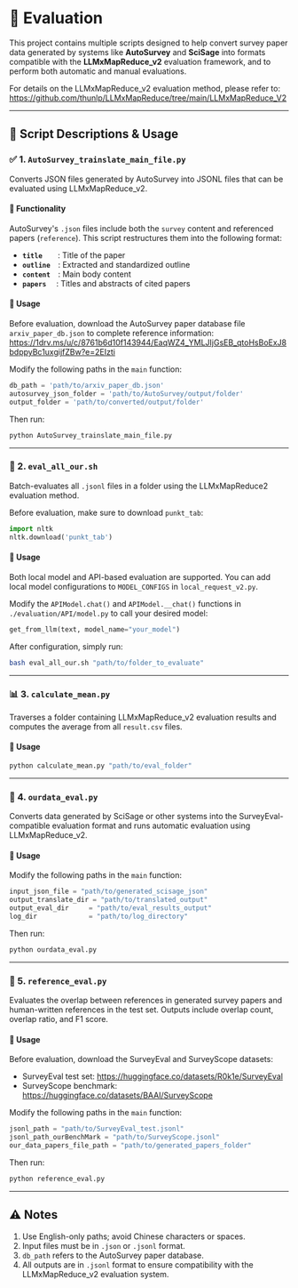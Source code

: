 # 📘 Evaluation

This project contains multiple scripts designed to help convert survey paper data generated by systems like **AutoSurvey** and **SciSage** into formats compatible with the **LLMxMapReduce_v2** evaluation framework, and to perform both automatic and manual evaluations.

For details on the LLMxMapReduce_v2 evaluation method, please refer to:
https://github.com/thunlp/LLMxMapReduce/tree/main/LLMxMapReduce_V2

---

## 🧩 Script Descriptions & Usage

### ✅ 1. `AutoSurvey_trainslate_main_file.py`

Converts JSON files generated by AutoSurvey into JSONL files that can be evaluated using LLMxMapReduce_v2.

#### 📌 Functionality
AutoSurvey's `.json` files include both the `survey` content and referenced papers (`reference`). This script restructures them into the following format:

- **`title`**  : Title of the paper
- **`outline`** : Extracted and standardized outline
- **`content`** : Main body content
- **`papers`**  : Titles and abstracts of cited papers

#### 🚀 Usage
Before evaluation, download the AutoSurvey paper database file `arxiv_paper_db.json` to complete reference information:
https://1drv.ms/u/c/8761b6d10f143944/EaqWZ4_YMLJIjGsEB_qtoHsBoExJ8bdppyBc1uxgijfZBw?e=2EIzti

Modify the following paths in the `main` function:

```python
db_path = 'path/to/arxiv_paper_db.json'
autosurvey_json_folder = 'path/to/AutoSurvey/output/folder'
output_folder = 'path/to/converted/output/folder'
```

Then run:

```bash
python AutoSurvey_trainslate_main_file.py
```

---

### 📂 2. `eval_all_our.sh`

Batch-evaluates all `.jsonl` files in a folder using the LLMxMapReduce2 evaluation method.

Before evaluation, make sure to download `punkt_tab`:

```python
import nltk
nltk.download('punkt_tab')
```

#### 🚀 Usage
Both local model and API-based evaluation are supported. You can add local model configurations to `MODEL_CONFIGS` in `local_request_v2.py`.

Modify the `APIModel.chat()` and `APIModel.__chat()` functions in `./evaluation/API/model.py` to call your desired model:

```python
get_from_llm(text, model_name="your_model")
```

After configuration, simply run:

```bash
bash eval_all_our.sh "path/to/folder_to_evaluate"
```

---

### 📊 3. `calculate_mean.py`

Traverses a folder containing LLMxMapReduce_v2 evaluation results and computes the average from all `result.csv` files.

#### 🚀 Usage

```bash
python calculate_mean.py "path/to/eval_folder"
```

---

### 🔁 4. `ourdata_eval.py`

Converts data generated by SciSage or other systems into the SurveyEval-compatible evaluation format and runs automatic evaluation using LLMxMapReduce_v2.

#### 🚀 Usage

Modify the following paths in the `main` function:

```python
input_json_file = "path/to/generated_scisage_json"
output_translate_dir = "path/to/translated_output"
output_eval_dir     = "path/to/eval_results_output"
log_dir             = "path/to/log_directory"
```

Then run:

```bash
python ourdata_eval.py
```

---

### 📑 5. `reference_eval.py`

Evaluates the overlap between references in generated survey papers and human-written references in the test set. Outputs include overlap count, overlap ratio, and F1 score.

#### 🚀 Usage
Before evaluation, download the SurveyEval and SurveyScope datasets:

- SurveyEval test set:
  https://huggingface.co/datasets/R0k1e/SurveyEval
- SurveyScope benchmark:
  https://huggingface.co/datasets/BAAI/SurveyScope

Modify the following paths in the `main` function:

```python
jsonl_path = "path/to/SurveyEval_test.jsonl"
jsonl_path_ourBenchMark = "path/to/SurveyScope.jsonl"
our_data_papers_file_path = "path/to/generated_papers_folder"
```

Then run:

```bash
python reference_eval.py
```

---

## ⚠️ Notes

1. Use English-only paths; avoid Chinese characters or spaces.
2. Input files must be in `.json` or `.jsonl` format.
3. `db_path` refers to the AutoSurvey paper database.
4. All outputs are in `.jsonl` format to ensure compatibility with the LLMxMapReduce_v2 evaluation system.
